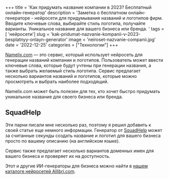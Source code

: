 +++
title = 'Как придумать название компании в 2023? Бесплатный онлайн-генератор'
description = 'Заметка о бесплатном онлайн-генераторе - нейросети для придумывания названий и логотипов фирм. Вводите ключевые слова, выбирайте стиль логотипа, получайте варианты. Уникальное название для вашего бизнеса или бренда. '
tags = [ 'нейросети']
slug = 'kak-pridumat-nazvanie-kompanii-v-2023-besplatnyy-onlayn-generator'
image = 'neiroset-nazvanie-companii.jpg'
date = '2022-12-25'
categories = ["Технологии"]
+++

[Namelix.com](https://namelix.com/) — это сервис, который использует нейросеть для генерации названий компании и логотипов. Пользователь может ввести ключевые слова, которые будут учтены при генерации названия, а также выбрать желаемый стиль логотипа. Сервис предлагает несколько вариантов названий и логотипов, которые можно просмотреть и выбрать наиболее подходящий.

Namelix.com может быть полезен для тех, кто хочет быстро придумать уникальное название для своего бизнеса или бренда.

## SquadHelp

Эти парни писали мне несколько раз, поэтому я решил добавить к своей статье еще немного информации. Генератор от [SquadHelp](https://www.squadhelp.com/business-name-generator/) может за считанные секунды создать название и логотип для вашего бизнеса просто по вашему описанию (на английском языке).

Сервис также предлагает несколько вариантов доменных имен для вашего бизнеса и проверяет их на доступность.

Этот и другие ИИ-генераторы для бизнеса можно найти в [нашем каталоге нейросетей AIlibri.com](https://ailibri.com/startup-tools/bn-squadhelp).
